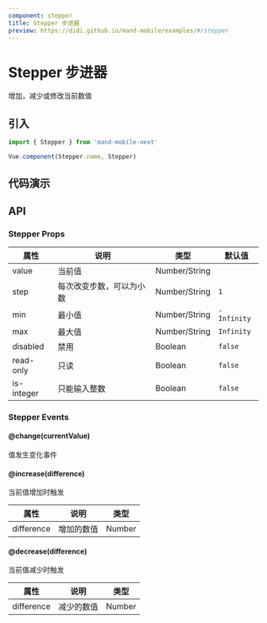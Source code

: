 ```yaml
---
component: stepper
title: Stepper 步进器
preview: https://didi.github.io/mand-mobile/examples/#/stepper
---
```


# Stepper 步进器

增加，减少或修改当前数值

## 引入

```javascript
import { Stepper } from 'mand-mobile-next'

Vue.component(Stepper.name, Stepper)
```

## 代码演示

<demo-wrapper
  src="src/packages/stepper/demo"
  :demos="demos"
/>

<script setup>
const demos = import.meta.globEager('../../../src/packages/stepper/demo/demo*.vue')
</script>

## API

### Stepper Props
|属性    | 说明 | 类型 | 默认值|
|---------|------|--------|----|
|value| 当前值 | Number/String | |
|step|每次改变步数，可以为小数|Number/String|`1`|
|min|最小值|Number/String|`-Infinity`|
|max|最大值|Number/String|`Infinity`|
|disabled|禁用| Boolean|`false`|
|read-only|只读| Boolean|`false`|
|is-integer|只能输入整数| Boolean|`false`|

### Stepper Events

#### @change(currentValue)
值发生变化事件

#### @increase(difference)
当前值增加时触发

|属性 | 说明 | 类型|
|----|-----|------|
|difference|增加的数值|Number|

#### @decrease(difference)
当前值减少时触发

|属性 | 说明 | 类型|
|----|-----|------|
|difference|减少的数值|Number|
